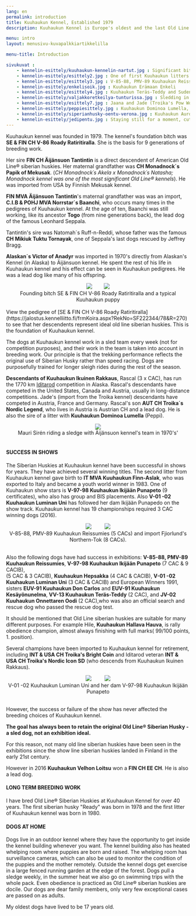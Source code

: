 ```yaml
---
lang: en
permalink: introduction
title: Kuuhaukun Kennel, Established 1979
description: Kuuhaukun Kennel is Europe's oldest and the last Old Line kennel

menu: intro
layout: menusivu-kuvapalkkiartikkelilla

menu-title: Introduction

sivukuvat :
    - kennelin-esittely/kuuhaukun-kennelin-nartut.jpg : Significant bitches Lumi, Rusty ja Enkeli
    - kennelin-esittely/esittely2.jpg : One of first Kuuhaukun litters
    - kennelin-esittely/esittely3.jpg : V-85-88, PMV-89 Kuuhaukun Reissumies
    - kennelin-esittely/enkelisoik.jpg : Kuuhaukun Erämaan Enkeli
    - kennelin-esittely/esittely4.jpg : Kuuhaukun Teräs-Teddy and Suden Saaga
    - kennelin-esittely/valjakkoretkeilya-tunturissa.jpg : Sledding in the fjells
    - kennelin-esittely/esittely7.jpg : Jaana and Jade (Troika's Pow Wow)
    - kennelin-esittely/peppiesittely.jpg : Kuuhaukun Dominoa Lumella, Peppi
    - kennelin-esittely/siperianhusky-oentu-verona.jpg : Kuuhaukun Aurora Nocturne, Verona
    - kennelin-esittely/jedipentu.jpg : Staying still for a moment, cute puppy Jedi
---
```

Kuuhaukun kennel was founded in 1979. The kennel's foundation bitch was **SE & FIN CH
V-86 Roady Ratiritiralla**. She is the basis for 9 generations of breeding work. 

Her sire **FIN CH Äijänsuon Tantintin** is a direct descendent of American Old Line® siberian huskies. Her maternal grandfather was **CH Monadnock´s Papik of Mekusak**. (*CH Monadnock´s Akela x Monadnock´s Natasha; Monadnock kennel was one of the most significant Old Line® kennels*). He was imported from USA by Finnish Mekusak kennel.

**FIN MVA Äijänsuon Tantintin**'s maternal grandfather was was an import, **C.I.B & POHJ MVA Norrstar´s Baanchi**, who occurs many times in the pedigrees of Kuuhaukun kennel. At the age of ten, Baanchi was still working, like its ancestor **Togo** (from nine generations back), the lead dog of the famous Leonhard Seppala. 

Tantintin's sire was Natomah´s Ruff-n-Reddi, whose father was the famous **CH Mikiuk Tuktu Tornayak**, one of Seppala's last dogs rescued by Jeffrey Bragg.

**Alaskan´s Victor of Anadyr** was imported in 1970's directly from Alaskan's Kennel (in Alaska) to Äijänsuon kennel. He spent the rest of his life in Kuuhaukun kennel and his effect can be seen in Kuuhaukun pedigrees. He was a lead dog like many of his offspring.

<center>
<img src="../images/kennelin-esittely/kuuhaukun-kennelin-kantanarttu.jpg">&nbsp;&nbsp;&nbsp;&nbsp;
&nbsp;&nbsp;&nbsp;<img src="../images/kennelin-esittely/siperianhuskyn-pentu-vilkenvits.jpg"><br>
Founding bitch SE & FIN CH V-86 Roady Ratiritiralla and a typical Kuuhaukun puppy</center><br>
View the pedigree of [SE & FIN CH V-86 Roady Ratiritiralla](https://jalostus.kennelliitto.fi/frmKoira.aspx?RekNo=SF222344/78&R=270)
to see that her descendents represent ideal old line siberian huskies. This is the foundation of Kuuhaukun kennel.

The dogs at Kuuhaukun kennel work in a sled team every week (not for competition purposes), and their work in the team is taken into account in breeding work. Our principle is that the trekking performance reflects the original use of Siberian Husky rather than speed racing. Dogs are purposefully trained for longer sleigh rides during the rest of the season.

**Descendants of Kuuhaukun Ikuinen Rakkaus**, Rascal (3 x CAC), has run the 1770 km
[Iditarod](https://iditarod.com/) competition in Alaska. Rascal's descendants have competed in the United States, Canada and Austria, usually in long-distance competitions. Jade's (import from the Troika kennel) descendants have competed in Austria, France and Germany. Rascal's son **AUT CH Troika´s Nordic Legend**, who lives in Austria is Austrian CH and a lead dog. He is also the sire of a litter with **Kuuhaukun Dominoa Lumella** (Peppi).

<center>
<img src="../images/kennelin-esittely/koiravaljakko.jpg"><br>
Mauri Sirén riding a sledge with Äijänsuon kennel's team in 1970's'
</center>

<br>

#### SUCCESS IN SHOWS

The Siberian Huskies at Kuuhaukun kennel have been successful in shows for years. They have achieved several winning titles. The second litter from Kuuhaukun kennel gave birth to  **IT MVA Kuuhaukun Finn-Aslak**, who was exported to Italy and became a youth world winner in 1983. One of Kuuhaukun show stars is **V-97-98 Kuuhaukun Ikijään Punapeto** (9 certificates), who also has group and BIS placements. Also **V-01 -02 Kuuhaukun Luminan Uni** has followed her dam Ikijään Punapedo on the show track. Kuuhaukun kennel has 19 championships required 3 CAC winning dogs (2016).

<center>
<img src="../images/kennelin-esittely/resu.jpg">
&nbsp;&nbsp;&nbsp;&nbsp;&nbsp;&nbsp;&nbsp;
<img src="../images/kennelin-esittely/dakota2.jpg"><br>
V-85-88, PMV-89 Kuuhaukun Reissumies (5 CACs) and import Fjiorlund's Northern-Tok (8 CACs).
</center>

<br>

Also the following dogs have had success in exhibitions:  **V-85-88, PMV-89 Kuuhaukun Reissumies**, **V-97-98 Kuuhaukun Ikijään Punapeto** (7 CAC & 9 CACIB),  
(5 CAC & 3 CACIB), **Kuuhaukun Hepsakka** (4 CAC & CACIB), **V-01 -02 Kuuhaukun Luminan Uni** (3 CAC & CACIB) and European Winners 1991, sisters **EUV-91 Kuuhaukun Don Carlos** and **EUV-91 Kuuhaukun Kesäyönunelma**, **VV-13 Kuuhaukun Teräs-Teddy** (2 CAC), and **JV-02 Kuuhaukun Onnettaren Oodi** (2 CAC),who was also an official search and rescue dog who passed the rescue dog test.

It should be mentioned that Old Line siberian huskies are suitable for many different purposes.  For example Hile, **Kuuhaukun Hallava Hauva**, is rally obedience champion, almost always finishing with full marks( 99/100 points, 1. position).

Several champions have been imported to Kuuhaukun kennel for retirement,  including **INT & USA CH Troika's Bright Coin** and Iditarod veteran **INT & USA CH Troika's 
Nordic Icon SD** (who descends from Kuuhaukun Ikuinen Rakkaus).

<center>
<img src="../images/kennelin-esittely/lumivoittaja.jpg">
&nbsp;&nbsp;&nbsp;&nbsp;&nbsp;&nbsp;&nbsp;
<img src="../images/kennelin-esittely/rustyvoittaja.jpg"><br>
V-01 -02 Kuuhaukun Luminan Uni and her dam V-97-98 Kuuhaukun Ikijään Punapeto
</center>

<br>

However, the success or failure of the show has never affected the breeding choices of Kuuhaukun kennel. 

**The goal has always been to retain the original Old Line® Siberian Husky - a sled dog, not an exhibition ideal.**  

For this reason, not many old line siberian huskies have been seen in the exhibitions since the show line siberian huskies landed in Finland in the early 21st century. 

However in 2016 **Kuuhaukun Velhon Loitsu** won a **FIN CH EE CH**. He is also a lead dog.

#### LONG TERM BREEDING WORK

I have bred Old Line® Siberian Huskies at Kuuhaukun Kennel for over 40 years.
The first siberian husky "Ready" was born in 1978 and the first litter of Kuuhaukun kennel was born in 1980.

#### DOGS AT HOME

Dogs live in an outdoor kennel where they have the opportunity
to get inside the kennel building whenever you want. The kennel building also has
heated whelping room where puppies are born and raised. The whelping room has surveillance cameras, which can also be used to monitor the condition of the puppies and the mother remotely. Outside the kennel dogs get exercise in a large fenced running garden at the edge of the forest. Dogs pull a sledge weekly, in the summer heat we also go on swimming trips with the whole pack. Even obedience is practiced as Old Line® siberian huskies are docile. Our dogs are dear family members, only very few exceptional cases are  passed on as adults.

My oldest dogs have lived to be 17 years old.